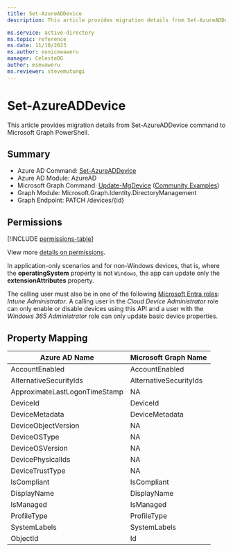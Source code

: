 ```yaml
---
title: Set-AzureADDevice
description: This article provides migration details from Set-AzureADDevice command to Microsoft Graph PowerShell.

ms.service: active-directory
ms.topic: reference
ms.date: 11/10/2023
ms.author: eunicewaweru
manager: CelesteDG
author: msewaweru
ms.reviewer: stevemutungi
---
```


# Set-AzureADDevice

This article provides migration details from Set-AzureADDevice command to Microsoft Graph PowerShell.

## Summary

+ Azure AD Command: [Set-AzureADDevice](/powershell/module/azuread/set-azureaddevice)
+ Azure AD Module: AzureAD
+ Microsoft Graph Command: [Update-MgDevice](/powershell/module/microsoft.graph.identity.directorymanagement/update-mgdevice) ([Community Examples](https://github.com/orgs/msgraph/discussions?discussions_q=Update-MgDevice))
+ Graph Module: Microsoft.Graph.Identity.DirectoryManagement
+ Graph Endpoint:  PATCH /devices/{id}

## Permissions

[!INCLUDE [permissions-table](~/graphref/api-reference/v1.0/includes/permissions/device-update-permissions.md)]

View more [details on permissions](/graph/api/device-update#permissions).

In application-only scenarios and for non-Windows devices, that is, where the **operatingSystem** property is not `Windows`, the app can update only the **extensionAttributes** property.

The calling user must also be in one of the following [Microsoft Entra roles](/entra/identity/role-based-access-control/permissions-reference?toc=%2Fgraph%2Ftoc.json): *Intune Administrator*. A calling user in the *Cloud Device Administrator* role can only enable or disable devices using this API and a user with the *Windows 365 Administrator* role can only update basic device properties.

## Property Mapping

|Azure AD Name|Microsoft Graph Name|
|---|---|
|AccountEnabled|AccountEnabled|
|AlternativeSecurityIds|AlternativeSecurityIds|
|ApproximateLastLogonTimeStamp|NA|
|DeviceId|DeviceId|
|DeviceMetadata|DeviceMetadata|
|DeviceObjectVersion|NA|
|DeviceOSType|NA|
|DeviceOSVersion|NA|
|DevicePhysicalIds|NA|
|DeviceTrustType|NA|
|IsCompliant|IsCompliant|
|DisplayName|DisplayName|
|IsManaged|IsManaged|
|ProfileType|ProfileType|
|SystemLabels|SystemLabels|
|ObjectId|Id|